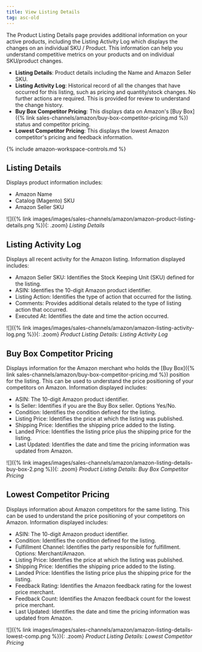 ```yaml
---
title: View Listing Details
tag: asc-old
---
```



The Product Listing Details page provides additional information on your active products, including the Listing Activity Log which displays the changes on an individual SKU / Product. This information can help you understand competitive metrics on your products and on individual SKU/product changes.

- **Listing Details**: Product details including the Name and Amazon Seller SKU.
- **Listing Activity Log**: Historical record of all the changes that have occurred for this listing, such as pricing and quantity/stock changes. No further actions are required. This is provided for review to understand the change history.
- **Buy Box Competitor Pricing**: This displays data on Amazon's [Buy Box]({% link sales-channels/amazon/buy-box-competitor-pricing.md %}) status and competitor pricing.
- **Lowest Competitor Pricing**: This displays the lowest Amazon competitor's pricing and feedback information.

{% include amazon-workspace-controls.md %}

## Listing Details

Displays product information includes:

- Amazon Name
- Catalog (Magento) SKU
- Amazon Seller SKU

![]({% link images/images/sales-channels/amazon/amazon-product-listing-details.png %}){: .zoom}
_Listing Details_

## Listing Activity Log

Displays all recent activity for the Amazon listing. Information displayed includes:

- Amazon Seller SKU: Identifies the Stock Keeping Unit (SKU) defined for the listing.
- ASIN: Identifies the 10-digit Amazon product identifier.
- Listing Action: Identifies the type of action that occurred for the listing.
- Comments: Provides additional details related to the type of listing action that occurred.
- Executed At: Identifies the date and time the action occurred.

![]({% link images/images/sales-channels/amazon/amazon-listing-activity-log.png %}){: .zoom}
_Product Listing Details: Listing Activity Log_

## Buy Box Competitor Pricing

Displays information for the Amazon merchant who holds the [Buy Box]({% link sales-channels/amazon/buy-box-competitor-pricing.md %}) position for the listing. This can be used to understand the price positioning of your competitors on Amazon. Information displayed includes:

- ASIN: The 10-digit Amazon product identifier.
- Is Seller: Identifies if you are the Buy Box seller. Options Yes/No.
- Condition: Identifies the condition defined for the listing.
- Listing Price: Identifies the price at which the listing was published.
- Shipping Price: Identifies the shipping price added to the listing.
- Landed Price: Identifies the listing price plus the shipping price for the listing.
- Last Updated: Identifies the date and time the pricing information was updated from Amazon.

![]({% link images/images/sales-channels/amazon/amazon-listing-details-buy-box-2.png %}){: .zoom}
_Product Listing Details: Buy Box Competitor Pricing_

## Lowest Competitor Pricing

Displays information about Amazon competitors for the same listing. This can be used to understand the price positioning of your competitors on Amazon. Information displayed includes:

- ASIN: The 10-digit Amazon product identifier.
- Condition: Identifies the condition defined for the listing.
- Fulfillment Channel: Identifies the party responsible for fulfillment. Options: Merchant/Amazon.
- Listing Price: Identifies the price at which the listing was published.
- Shipping Price: Identifies the shipping price added to the listing.
- Landed Price: Identifies the listing price plus the shipping price for the listing.
- Feedback Rating: Identifies the Amazon feedback rating for the lowest price merchant.
- Feedback Count: Identifies the Amazon feedback count for the lowest price merchant.
- Last Updated: Identifies the date and time the pricing information was updated from Amazon.

![]({% link images/images/sales-channels/amazon/amazon-listing-details-lowest-comp.png %}){: .zoom}
_Product Listing Details: Lowest Competitor Pricing_
